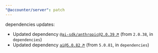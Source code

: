 ```yaml
---
"@accounter/server": patch
---
```

dependencies updates:
  - Updated dependency [`@ai-sdk/anthropic@2.0.39` ↗︎](https://www.npmjs.com/package/@ai-sdk/anthropic/v/2.0.39) (from `2.0.38`, in `dependencies`)
  - Updated dependency [`ai@5.0.82` ↗︎](https://www.npmjs.com/package/ai/v/5.0.82) (from `5.0.81`, in `dependencies`)
